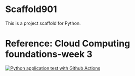 # Scaffold901
This is a project scaffold for Python.
# Reference: Cloud Computing foundations-week 3

[![Python application test with Github Actions](https://github.com/abarnett1999/scaffold901/actions/workflows/main.yml/badge.svg)](https://github.com/abarnett1999/scaffold901/actions/workflows/main.yml)

